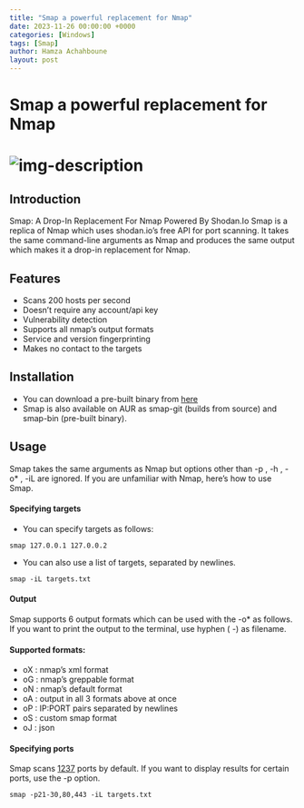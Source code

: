 ```yaml
---
title: "Smap a powerful replacement for Nmap"
date: 2023-11-26 00:00:00 +0000
categories: [Windows]
tags: [Smap]    
author: Hamza Achahboune
layout: post
---
```


# Smap a powerful replacement for Nmap
# ![img-description](/assets/img/Blog/)
## Introduction


Smap: A Drop-In Replacement For Nmap Powered By Shodan.Io
Smap is a replica of Nmap which uses shodan.io’s free API for port scanning. It takes the same command-line arguments as Nmap and produces the same output which makes it a drop-in replacement for Nmap.

## Features
* Scans 200 hosts per second
* Doesn’t require any account/api key
* Vulnerability detection
* Supports all nmap’s output formats
* Service and version fingerprinting
* Makes no contact to the targets 

## Installation

* You can download a pre-built binary from [here](https://github.com/s0md3v/Smap/releases)
* Smap is also available on AUR as smap-git (builds from source) and smap-bin (pre-built binary).

## Usage
Smap takes the same arguments as Nmap but options other than -p , -h , -o* , -iL are ignored. If you are unfamiliar with Nmap, here’s how to use Smap.

#### Specifying targets
* You can specify targets as follows:
```shell
smap 127.0.0.1 127.0.0.2
```

* You can also use a list of targets, separated by newlines.
```shell
smap -iL targets.txt
```
#### Output
Smap supports 6 output formats which can be used with the -o* as follows. If you want to print the output to the terminal, use hyphen ( -) as filename.

#### Supported formats:

* oX : nmap’s xml format
* oG : nmap’s greppable format
* oN : nmap’s default format
* oA : output in all 3 formats above at once
* oP : IP:PORT pairs separated by newlines
* oS : custom smap format
* oJ : json


#### Specifying ports
Smap scans [1237](https://gist.githubusercontent.com/s0md3v/3e953e8e15afebc1879a2245e74fc90f/raw/1e20288e9bef43b60f7306b6f7e23044dabd9b8c/shodan_ports.txt) ports by default. If you want to display results for certain ports, use the -p option.

```shell
smap -p21-30,80,443 -iL targets.txt
```